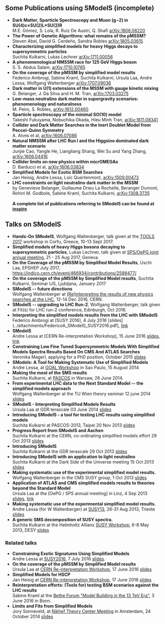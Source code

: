 ## Some Publications using SModelS (incomplete)
* **Dark Matter, Sparticle Spectroscopy and Muon (g−2) in SU(4)c×SU(2)L×SU(2)R**<BR>  M.E. Gómez, S. Lola, R. Ruiz De Austri, Q. Shafi [arXiv:1806.06220](http://arxiv.org/abs/arXiv:1806.06220)
* **The Power of Genetic Algorithms: what remains of the pMSSM?**<BR> Steven Abel, David G. Cerdeño, Sandra Robles [arXiv:1805.03615](http://arxiv.org/abs/arXiv:1805.03615)
* **Characterizing simplified models for heavy Higgs decays to supersymmetric particles** <BR> Suchita Kulkarni, Lukas Lechner [arXiv:1711.00056](http://arxiv.org/abs/arXiv:1711.00056)
* **A phenomenological NMSSM race for 125 GeV Higgs boson** <BR> S. S. Abdus Salam,  [arXiv:1710.10785](https://arxiv.org/abs/1710.10785)
* **On the coverage of the pMSSM by simplified model results** <BR> Federico Ambrogi, Sabine Kraml, Suchita Kulkarni, Ursula Laa, Andre Lessa, Wolfgang Waltenberger [arXiv:1707.09036](http://arxiv.org/abs/arXiv:1707.09036)
* **Dark matter in U(1) extensions of the MSSM with gauge kinetic mixing** <BR> G. Belanger, J. Da Silva and H. M. Tran, [arXiv:1703.03275](https://arxiv.org/abs/1703.03275)
* **Low-mass neutralino dark matter in supergravity scenarios: phenomenology and naturalness**<BR> M. Peiro, S. Robles, [arXiv:1612.00460](https://arxiv.org/abs/1612.00460)
* **Sparticle spectroscopy of the minimal SO(10) model**<BR> Takeshi Fukuyama, Nobuchika Okada, Hieu Minh Tran, [arXiv:1611.08341](https://arxiv.org/abs/1611.08341)
* **Collider and Dark Matter Searches in the Inert Doublet Model from Peccei-Quinn Symmetry** <BR> A. Alves et al,  [arXiv:1606.07086](https://arxiv.org/abs/1606.07086)
* **Natural NMSSM after LHC Run I and the Higgsino dominated dark matter scenario** <BR> Junjie Cao, Yangle He, Liangliang Shang, Wei Su and Yang Zhang, [arXiv:1606.04416](https://arxiv.org/abs/1606.04416)
* **Collider limits on new physics within micrOMEGAs**<BR> D. Barducci et al, [arXiv:1606.03834](https://arxiv.org/abs/1606.03834)
* **Simplified Models for Exotic BSM Searches** <BR>  Jan Heisig, Andre Lessa, Loic Quertenmont, [arXiv:1509.00473](http://arxiv.org/abs/arXiv:1509.00473)
* **LHC constraints on light neutralino dark matter in the MSSM** <BR>  by Genevieve Belanger, Guillaume Drieu La Rochelle, Beranger Dumont, Rohini M. Godbole, Sabine Kraml, Suchita Kulkarni, [arXiv:1308.3735](http://arxiv.org/abs/arXiv:1308.3735)
<BR><BR>**A complete list of publications referring to SModelS can be found at [inspire](http://inspirehep.net/search?ln=en&p=refersto%3Arecid%3A1269436&sf=earliestdate)**
## Talks on SModelS
* **Hands-On SModelS**, Wolfgang Waltenberger, talk given at the [TOOLS 2017](https://indico.cern.ch/event/629037/) workshop in Corfu, Greece, 10-13 Sept 2017.
* **Simplified models of heavy Higgs bosons decaying to supersymmetric particles**, Lukas Lechner, talk given at [SPS/OePG joint annual meeting](http://www.sps.ch/events/gemeinsame-jahrestagung-2017/), 21 - 25 Aug 2017, Geneva.
* **On the Coverage of the pMSSM by Simplified Model Results**, Uschi Laa, EPSHEP July 2017, https://indico.cern.ch/event/466934/contributions/2588477/
* **On the coverage of the pMSSM by Simplified Model results**, Suchita Kulkarni, Seminar IJS, Ljubljana, January 2017
* **SModelS -- future directions**<BR>Wolfgang Waltenberger at [(Re)interpreting the results of new physics searches at the LHC](https://indico.cern.ch/event/571190/), 12-14 Dec 2016, CERN.
* **SModelS -- upgrading to LHC Run-2**, Wolfgang Waltenberger, talk given at Fit(s) for LHC run-2 conference, Edinburgh, Oct 2016.
* **Interpreting the simplified models results from the LHC with SModelS**<BR> Federico Ambrogi at [SUSY 2016], 4 July 2016 [slides](../attachments/FedericoA_SModelS_SUSY2016.pdf], [link](https://indico.cern.ch/event/443176/)
* **SModelS**<BR>Andre Lessa at [CERN Re-interpretation Workshop], 15 June 2016 [slides](../attachments/interpretation.pdf), [link](https://indico.cern.ch/event/525142/)
* **Constraining Low Fine Tuned Supersymmetric Models With Simplified Models Spectra Results Based On CMS And ATLAS Searches**<BR>Veronika Magerl, applying for a PhD position, October 2015 [slides](../attachments/presentation_Veronika_Magerl.pdf)
* **SModels: A Tool for Making Systematic Use of Simplified Models**<BR> Andre Lessa, at [GOAL Workshop](http://www.ictp-saifr.org/?page_id=5313) in Sao Paulo, 15 August 2014
* **Making the most of the SMS results**<BR>Suchita Kulkarni, at [PASCOS](http://indico.fuw.edu.pl/contributionDisplay.py?sessionId=53&contribId=235&confId=0) in Warsaw, 26 June 2014.
* **From experimental LHC data to the Next Standard Model -- the simplified models approach**<BR>Wolfgang Waltenberger at the TU Wien theory seminar 12 june 2014 [slides](http://www.hephy.at/user/walten/grumi_seminar.pdf)
* **SModelS - Interpreting Simplified Models Results**<BR>Ursula Laa at GDR terascale 03 June 2014 [slides](https://indico.in2p3.fr/getFile.py/access?contribId=10&sessionId=4&resId=0&materialId=slides&confId=8565)
* **Introducing SModelS - a tool for testing LHC results using simplified  models**<BR>Suchita Kulkarni at PASCOS-2013, Taipei 20 Nov 2013 [slides](../attachments/Kulkarni_PASCOS.pdf)
* **Progress Report from SModelS and Aachen**<BR>Suchita Kulkarni at the CERN, co-ordinating simplified models effort 29 Oct 2013 [slides](../attachments/Kulkarni_CERN.pdf)
* **Introducing SModelS**<BR>Suchita Kulkarni at the GDR terascale 29 Oct 2013 [slides](../attachments/Kulkarni_Annecy.pdf)
* **Introducing SModelS with an application to light neutralino**<BR>Suchita Kulkarni at the Dark Side of the Universe meeting 15 Oct 2013 [slides](../attachments/Kulkarni_DSU.pdf)
* **Making systematic use of the experimental simplified model results.**<BR>Wolfgang Waltenberger in the CMS SUSY group, 1 Oct 2013 [slides](../attachments/susypag.pdf)
* **Application of ATLAS and CMS simplified models results to theories beyond the Standard Model**<BR>Ursula Laa at the [OePG / SPS annual meeting] in Linz, 4 Sep 2013 [slides](../attachments/uschi_oepg2013.pdf), [link](http://www.oepg.at/index.php?item=156&lang=en)
* **Making systematic use of the experimental simplified model results.** <BR> Andre Lessa (for W Waltenberger) at [SUSY13](http://susy2013.ictp.it), 26-31 Aug 2013, Trieste [slides](http://susy2013.ictp.it/lecturenotes/01_Monday/SUSY_Phenomenology/Lessa.pdf)
* **A generic SMS decomposition of SUSY spectra.** <BR> Suchita Kulkarni at the Helmholtz Allianz [SUSY Workshop](https://indico.desy.de/conferenceDisplay.py?confId=7204), 6-8 May 2013, DESY [slides](https://indico.desy.de/getFile.py/access?contribId=27&sessionId=3&resId=0&materialId=slides&confId=7204)
### Related talks
* **Constraining Exotic Signatures Using Simplified Models**<BR> Andre Lessa at [SUSY2016](https://indico.cern.ch/event/443176/), 7 July 2016 [slides](../attachments/susy2016.pdf).
* **On the coverage of the pMSSM by Simplified Model results**<BR> Ursula Laa at  [CERN Re-interpretation Workshop](https://indico.cern.ch/event/525142/), 17 June 2016 [slides](../attachments/reinterpretation_LAA.pdf)
* **Simplified Models for HSCP**<BR> Jan Heisig at [CERN Re-interpretation Workshop](https://indico.cern.ch/event/525142/), 17 June 2016 [slides](../attachments/Heisig_HSCP_SMS_CERN.pdf)
* **Reinterpretation efforts: (Tools for) testing BSM scenarios against the LHC results**<BR>Sabine Kraml at the [Bethe Forum "Model Building in the 13 TeV Era"](https://indico.desy.de/conferenceDisplay.py?confid=13792), 3 June 2016 in Bonn.
* **Limits and Fits from Simplified Models**<BR> Jory Sonneveld, at [Nikhef Theory Center Meeting](http://www.nikhef.nl/pub/theory/center.html) in Amsterdam, 24 October 2014 [slides](http://phys.onmybike.nl/sonneveld_nikhef.pdf)
